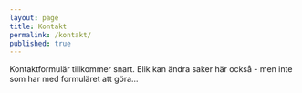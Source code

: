 ```yaml
---
layout: page
title: Kontakt
permalink: /kontakt/
published: true
---
```


Kontaktformulär tillkommer snart.  Elik kan ändra saker här också - men inte som har med formuläret att göra...
